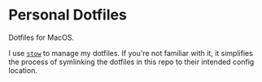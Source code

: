# Personal Dotfiles
Dotfiles for MacOS. 

I use [`stow`](https://www.gnu.org/software/stow/) to manage my dotfiles. If you're not familiar with it, it simplifies the process of symlinking the dotfiles in this repo to their intended config location.
